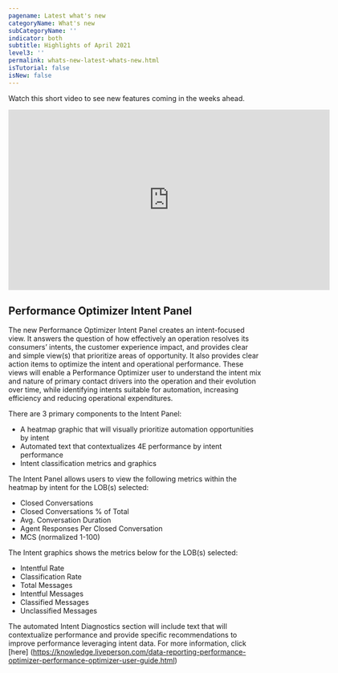 ```yaml
---
pagename: Latest what's new
categoryName: What's new
subCategoryName: ''
indicator: both
subtitle: Highlights of April 2021
level3: ''
permalink: whats-new-latest-whats-new.html
isTutorial: false
isNew: false
---
```


Watch this short video to see new features coming in the weeks ahead. 

<iframe src="https://player.vimeo.com/video/539109926" width="640" height="360" frameborder="0" allow="autoplay; fullscreen; picture-in-picture" allowfullscreen></iframe>

## Performance Optimizer Intent Panel 
The new Performance Optimizer Intent Panel creates an intent-focused view. It answers the question of how effectively an operation resolves its consumers’ intents, the customer experience impact, and provides clear and simple view(s) that prioritize areas of opportunity. It also provides clear action items to optimize the intent and operational performance.  These views will enable a Performance Optimizer user to understand the intent mix and nature of primary contact drivers into the operation and their evolution over time, while identifying intents suitable for automation, increasing efficiency and reducing operational expenditures. 

There are 3 primary components to the Intent Panel: 
* A heatmap graphic that will visually prioritize automation opportunities by intent 
* Automated text that contextualizes 4E performance by intent performance 
* Intent classification metrics and graphics 

The Intent Panel allows users to view the following metrics within the heatmap by intent for the LOB(s) selected: 
* Closed Conversations
* Closed Conversations % of Total
* Avg. Conversation Duration
* Agent Responses Per Closed Conversation
* MCS (normalized 1-100)

The Intent graphics shows the metrics below for the LOB(s) selected:
* Intentful Rate
* Classification Rate
* Total Messages
* Intentful Messages
* Classified Messages
* Unclassified Messages

The automated Intent Diagnostics section will include text that will contextualize performance and provide specific recommendations to improve performance leveraging intent data. For more information, click [here] (https://knowledge.liveperson.com/data-reporting-performance-optimizer-performance-optimizer-user-guide.html)
